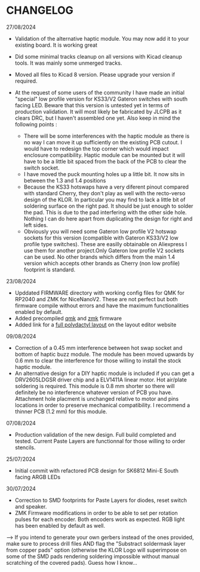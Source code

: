 # CHANGELOG
27/08/2024
-  Validation of the alternative haptic module. You may now add it to your existing board. It is working great
-  Did some minimal tracks cleanup on all versions with Kicad cleanup tools. It was mainly some unmerged tracks.
-  Moved all files to Kicad 8 version. Please upgrade your version if required.
-  At the request of some users of the community I have made an initial "special" low profile version for KS33/V2 Gateron switches with south facing LED. Beware that this version is untested yet in terms of production validation. It will most likely be fabricated by JLCPB as it clears DRC, but I haven't assembled one yet. Also keep in mind the following points :

    - There will be some interferences with the haptic module as there is no way I can move it up sufficiently on the existing PCB cutout. I would have to redesign the top corner which would impact enclosure compatibility. Haptic module can be mounted but it will have to be a little bit spaced from the back of the PCB to clear the switch socket.
    - I have moved the puck mounting holes up a little bit. It now sits in between the 1.3 and 1.4 positions
    - Because the KS33 hotswaps have a very diferent pinout compared with standard Cherry, they don't play as well with the recto-verso design of the KLOR. In particular you may find to lack a little bit of soldering surface on the right pad. It should be just enough to solder the pad. This is due to the pad interfering with the other side hole. Nothing I can do here apart from duplicating the design for right and left sides.
    - Obviously you will need some Gateron low profile V2 hotswap sockets for this version (compatible with Gateron KS33/V2 low profile type switches). These are easilly obtainable on Aliexpress I use them for another project.Only Gateron low profile V2 sockets can be used. No other brands which differs from the main 1.4 version which accepts other brands as Cherry (non low profile) footprint is standard.

23/08/2024
-  Upddated FIRMWARE directory with working config files for QMK for RP2040 and ZMK for NiceNanoV2. These are not perfect but both firmware compile without errors and have the maximum functionalities enabled by default.
-  Added precompiled [qmk](https://github.com/Lefuneste83/KLOR/tree/main/FIRMWARE/Ready-to-flash/qmk-RP2040) and [zmk](https://github.com/Lefuneste83/KLOR/tree/main/FIRMWARE/Ready-to-flash/zmk-NiceNanoV2) firmware
-  Added link for a [full polydactyl layout](http://www.keyboard-layout-editor.com/#/gists/49ff09e68b46feb39760467424a4601a) on the layout editor website

09/08/2024
- Correction of a 0.45 mm interference between hot swap socket and bottom of haptic buzz module. The module has been moved upwards by 0.6 mm to clear the interference for those willing to install the stock haptic module.
- An alternative design for a DIY haptic module is included if you can get a DRV2605LDGSR driver chip and a ELV1411A linear motor. Hot air/plate soldering is required. This module is 0.8 mm shorter so there will definitely be no interference whatever version of PCB you have. Attachment hole placment is unchanged relative to motor and pins locations in order to preserve mechanical compatibility. I recommend a thinner PCB (1.2 mm) for this module.

07/08/2024
-  Production validation of the new design. Full build completed and tested. Current Paste Layers are functionnal for those willing to order stencils.

25/07/2024
-  Initial commit with refactored PCB design for SK6812 Mini-E South facing ARGB LEDs

30/07/2024
-  Correction to SMD footprints for Paste Layers for diodes, reset switch and speaker.
-  ZMK Firmware modifications in order to be able to set per rotation pulses for each encoder. Both encoders work as expected. RGB light has been enabled by default as well.

--> If you intend to generate your own gerbers instead of the ones provided, make sure to process drill files AND flag the "Substract soldermask layer from copper pads" option (otherwise the KLOR Logo will superimpose on some of the SMD pads rendering soldering impossible without manual scratching of the covered pads). Guess how I know...
